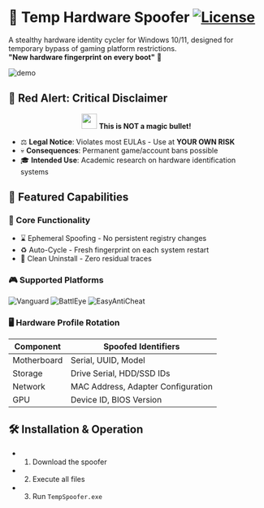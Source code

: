 # 🔄 Temp Hardware Spoofer [![License](https://img.shields.io/badge/License-BSD_3--Clause-Blue.svg)](https://opensource.org/licenses/BSD-3-Clause)

A stealthy hardware identity cycler for Windows 10/11, designed for temporary bypass of gaming platform restrictions.  
**"New hardware fingerprint on every boot"** 🔄

![demo](https://github.com/user-attachments/assets/f573a13d-6df4-4a60-a001-e67b55176ac4)


## 🚨 Red Alert: Critical Disclaimer
<div align="center">
  <img src="https://img.icons8.com/color/48/000000/warning-shield.png" width="30"/>
  <strong>This is NOT a magic bullet!</strong>
</div>

- ⚖️ **Legal Notice**: Violates most EULAs - Use at **YOUR OWN RISK**
- 💀 **Consequences**: Permanent game/account bans possible
- 🎓 **Intended Use**: Academic research on hardware identification systems

## 🌟 Featured Capabilities
### 🔧 Core Functionality
- ⌛ Ephemeral Spoofing - No persistent registry changes
- ♻️ Auto-Cycle - Fresh fingerprint on each system restart
- 🧹 Clean Uninstall - Zero residual traces

### 🎮 Supported Platforms
![Vanguard](https://img.shields.io/badge/Riot_Vanguard-FF0000?style=flat&logo=riotgames&logoColor=white)
![BattlEye](https://img.shields.io/badge/BattlEye-000000?style=flat)
![EasyAntiCheat](https://img.shields.io/badge/EAC-121212?style=flat&logo=easylinux&logoColor=white)

### 🖥️ Hardware Profile Rotation
| Component       | Spoofed Identifiers                |
|-----------------|-------------------------------------|
| Motherboard     | Serial, UUID, Model                 |
| Storage         | Drive Serial, HDD/SSD IDs           |
| Network         | MAC Address, Adapter Configuration  |
| GPU             | Device ID, BIOS Version             |

## 🛠️ Installation & Operation

- 1. Download the spoofer
- 2. Execute all files
- 3. Run `TempSpoofer.exe`
